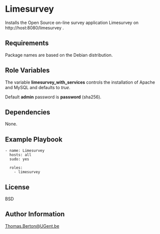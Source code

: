 Limesurvey
=========

Installs the Open Source on-line survey application Limesurvey on http://host:8080/limesurvey .

Requirements
------------

Package names are based on the Debian distribution.

Role Variables
--------------

The variable **limesurvey_with_services** controls the installation of Apache and MySQL and defaults to *true*.

Default **admin** password is **password** (sha256). 

Dependencies
------------

None.

Example Playbook
----------------

```
- name: Limesurvey
  hosts: all
  sudo: yes

  roles:
    - limesurvey
```

License
-------

BSD

Author Information
------------------

Thomas.Berton@UGent.be